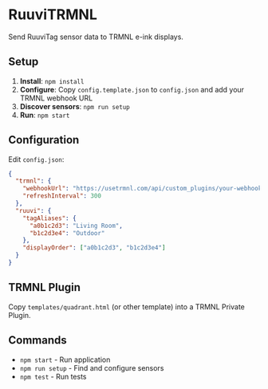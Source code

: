 # RuuviTRMNL

Send RuuviTag sensor data to TRMNL e-ink displays.

## Setup

1. **Install**: `npm install`
2. **Configure**: Copy `config.template.json` to `config.json` and add your TRMNL webhook URL
3. **Discover sensors**: `npm run setup`
4. **Run**: `npm start`

## Configuration

Edit `config.json`:

```json
{
  "trmnl": {
    "webhookUrl": "https://usetrmnl.com/api/custom_plugins/your-webhook-id",
    "refreshInterval": 300
  },
  "ruuvi": {
    "tagAliases": {
      "a0b1c2d3": "Living Room",
      "b1c2d3e4": "Outdoor"
    },
    "displayOrder": ["a0b1c2d3", "b1c2d3e4"]
  }
}
```

## TRMNL Plugin

Copy `templates/quadrant.html` (or other template) into a TRMNL Private Plugin.

## Commands

- `npm start` - Run application
- `npm run setup` - Find and configure sensors
- `npm test` - Run tests

